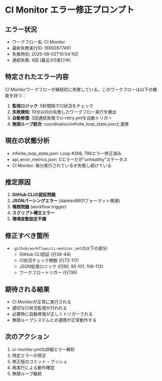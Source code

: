 # CI Monitor エラー修正プロンプト

## エラー状況
- ワークフロー名: CI Monitor  
- 最新失敗実行ID: 16692877461
- 失敗時刻: 2025-08-02T10:54:10Z
- 連続失敗: 4回 (最近の5実行中)

## 特定されたエラー内容
CI Monitorワークフローが継続的に失敗している。このワークフローは以下の機能を持つ：

1. **監視ロジック**: 5秒間隔でCI状況をチェック
2. **失敗検知**: 10分以内の失敗したワークフロー実行を検出
3. **自動修復**: 3回連続失敗でci-retry.ymlを自動トリガー
4. **無限ループ統合**: coordination/infinite_loop_state.jsonと連携

## 現在の状態分析
- infinite_loop_state.json: Loop #266, 798エラー修正済み
- api_error_metrics.json: 0エラーだが"unhealthy"ステータス
- CI Monitor: 毎分実行されているが失敗し続けている

## 推定原因
1. **GitHub CLIの認証問題**
2. **JSONパーシングエラー** (dateiso8601フォーマット関連)
3. **権限問題** (workflow trigger)
4. **スクリプト構文エラー**
5. **環境変数設定不備**

## 修正すべき箇所
- `.github/workflows/ci-monitor.yml`の以下の部分:
  - GitHub CLI認証 (行39-44)
  - CI状況チェック関数 (行72-117)
  - JSON処理ロジック (行80, 95-101, 108-113)
  - ワークフロートリガー (行136)

## 期待される結果
- CI Monitorが正常に実行される
- 適切なCI状況監視が行われる
- 必要時に自動修復が正しくトリガーされる
- 無限ループシステムとの連携が正常動作する

## 次のアクション
1. ci-monitor.ymlの詳細エラー解析
2. 特定エラーの修正
3. 修正版のコミット・プッシュ
4. 再実行による動作確認
5. 無限ループ継続